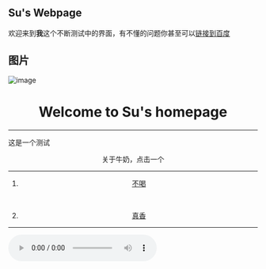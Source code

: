 ## Su's Webpage

欢迎来到**我**这个不断测试中的界面，有不懂的问题你甚至可以[链接到百度](http://www.baidu.com) 
## 图片

![image](https://tse1-mm.cn.bing.net/th/id/OIP.8VADnE6xeHI8ffz4C0cOcAHaEo?w=314&h=195&c=7&o=5&dpr=1.25&pid=1.7)

<html>
 <head>
  <meta charset="utf-8">
 </head>
 <body>
       <h1><center><b>Welcome to Su's homepage</b></center></h1>
       <hr size="5"  color="green"/> 
  <p class="demo">这是一个测试</p>
   <p class="demo" align="center">关于牛奶，点击一个</p>
 <hr size="5"  color="green"/> 
      <ol>
          <li><p class="demo" align="center"><a href="https://baike.baidu.com/item/%E7%89%9B%E5%A5%B6/28828?fr=aladdin" target="_blank">不喝</a></p></li>
          <br/>
          <li><p class="demo" align="center"><a href="http://www.4399.com" target="_blank">真香</a></p></li>
      </ol>  
 <hr size="5"  color="green"/> 
<audio autoplay="autoplay" loop="loop" preload="auto" controls="controls"
            src="http://music.163.com/song/media/outer/url?id=496869422.mp3">       
</audio>

 </body>
</html>
